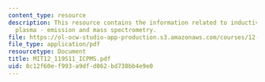 ```yaml
---
content_type: resource
description: This resource contains the information related to inductively coupled
  plasma - emission and mass spectrometry.
file: https://ol-ocw-studio-app-production.s3.amazonaws.com/courses/12-119-analytical-techniques-for-studying-environmental-and-geologic-samples-spring-2011/8c12f60ef993a9dfd062bd738bb4e9e0_MIT12_119S11_ICPMS.pdf
file_type: application/pdf
resourcetype: Document
title: MIT12_119S11_ICPMS.pdf
uid: 8c12f60e-f993-a9df-d062-bd738bb4e9e0
---
```

